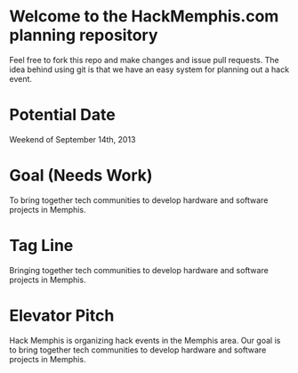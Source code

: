 Welcome to the HackMemphis.com planning repository
====

Feel free to fork this repo and make changes and issue pull requests. The idea behind using git is that we have an easy system for planning out a hack event.

Potential Date
====
Weekend of September 14th, 2013

Goal (Needs Work)
====

To bring together tech communities to develop hardware and software projects in Memphis.


Tag Line
====

Bringing together tech communities to develop hardware and software projects in Memphis.


Elevator Pitch
===

Hack Memphis is organizing hack events in the Memphis area. Our goal is to bring together tech communities to develop hardware and software projects in Memphis.
